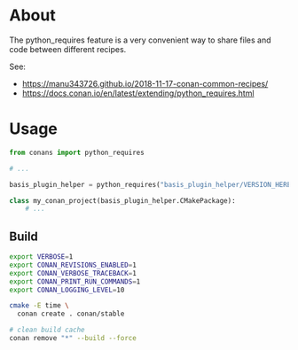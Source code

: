 # About

The python_requires feature is a very convenient way to share files and code between different recipes.

See:
- https://manu343726.github.io/2018-11-17-conan-common-recipes/
- https://docs.conan.io/en/latest/extending/python_requires.html

# Usage

```python
from conans import python_requires

# ...

basis_plugin_helper = python_requires("basis_plugin_helper/VERSION_HERE@conan/stable")

class my_conan_project(basis_plugin_helper.CMakePackage):
    # ...
```

## Build

```bash
export VERBOSE=1
export CONAN_REVISIONS_ENABLED=1
export CONAN_VERBOSE_TRACEBACK=1
export CONAN_PRINT_RUN_COMMANDS=1
export CONAN_LOGGING_LEVEL=10

cmake -E time \
  conan create . conan/stable

# clean build cache
conan remove "*" --build --force
```
